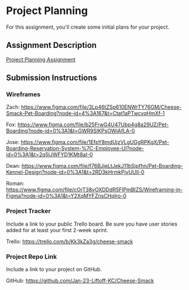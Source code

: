 # Project Planning
For this assignment, you'll create some initial plans for your project.

## Assignment Description
[Project Planning Assignment](https://education.launchcode.org/liftoff/modules/assignments/project-planning)

## Submission Instructions

### Wireframes

Zach: https://www.figma.com/file/3Lp46tZSp610ENWrTY76GM/Cheese-Smack-Pet-Boarding?node-id=4%3A167&t=Ctat1aPTwcvqHmXf-1

Fox: https://www.figma.com/file/b25FrwG4U47Ubp4g8a29UZ/Pet-Boarding?node-id=0%3A1&t=GWR9SlKPsOWiAfLA-0

Jose: https://www.figma.com/file/1EfpY8mdUjzVLgUGgRPKgX/Pet-Boarding-Reservation-System-%7C-Employee-UI?node-id=0%3A1&t=2q5lJWFYD1KMt8aI-0

Dean: https://www.figma.com/file/f76BJjeLtJekJ11bSjpfhn/Pet-Boarding-Kennel-Design?node-id=0%3A1&t=2RD3kHrmkPjyUUIl-0

Roman: https://www.figma.com/file/cOrT38vOXDDdR5FlPmBIZS/Wireframing-in-Figma?node-id=0%3A1&t=Y2XqMYFZnsCHqIro-0

### Project Tracker

Include a link to your public Trello board. Be sure you have user stories added for at least your first 2-week sprint.

Trello: https://trello.com/b/Kk3kZa3g/cheese-smack

### Project Repo Link

Include a link to your project on GitHub.

GitHub: https://github.com/Jan-23-Liftoff-KC/Cheese-Smack